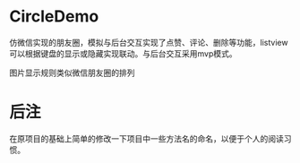 # CircleDemo
仿微信实现的朋友圈，模拟与后台交互实现了点赞、评论、删除等功能，listview可以根据键盘的显示或隐藏实现联动。与后台交互采用mvp模式。

图片显示规则类似微信朋友圈的排列


# 后注
在原项目的基础上简单的修改一下项目中一些方法名的命名，以便于个人的阅读习惯。

